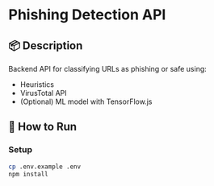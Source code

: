 # Phishing Detection API

## 📦 Description
Backend API for classifying URLs as phishing or safe using:
- Heuristics
- VirusTotal API
- (Optional) ML model with TensorFlow.js

## 🚀 How to Run

### Setup
```bash
cp .env.example .env
npm install